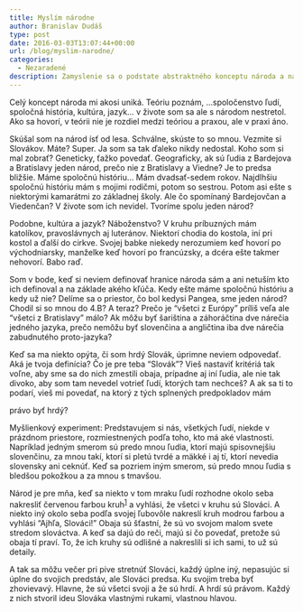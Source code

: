 ```yaml
---
title: Myslím národne
author: Branislav Dudáš
type: post
date: 2016-03-03T13:07:44+00:00
url: /blog/myslim-narodne/
categories:
  - Nezaradené
description: Zamyslenie sa o podstate abstraktného konceptu národa a národnej hrdosti v ľuďoch, ktorí nemajú nič iné na čo by mohli byť hrdí. 
---
```

Celý koncept národa mi akosi uniká. Teóriu poznám, &#8230;spoločenstvo ľudí, spoločná história, kultúra, jazyk… v živote som sa ale s národom nestretol. Ako sa hovorí, v teórii nie je rozdiel medzi teóriou a praxou, ale v praxi áno.<!--more-->

Skúšal som na národ ísť od lesa. Schválne, skúste to so mnou. Vezmite si Slovákov. Máte? Super. Ja som sa tak ďaleko nikdy nedostal. Koho som si mal zobrať? Geneticky, ťažko povedať. Geograficky, ak sú ľudia z Bardejova a Bratislavy jeden národ, prečo nie z Bratislavy a Viedne? Je to predsa bližšie. Máme spoločnú históriu… Mám dvadsať-sedem rokov. Najdlhšiu spoločnú históriu mám s mojimi rodičmi, potom so sestrou. Potom asi ešte s niektorými kamarátmi zo základnej školy. Ale čo spomínaný Bardejovčan a Viedenčan? V živote som ich nevidel. Tvoríme spolu jeden národ?

Podobne, kultúra a jazyk? Náboženstvo? V kruhu príbuzných mám katolíkov, pravoslávnych aj luteránov. Niektorí chodia do kostola, iní pri kostol a ďalší do cirkve. Svojej babke niekedy nerozumiem keď hovorí po východniarsky, manželke keď hovorí po francúzsky, a dcéra ešte takmer nehovorí. Babo raď.

Som v bode, keď si neviem definovať hranice národa sám a ani netuším kto ich definoval a na základe akého kľúča. Kedy ešte máme spoločnú históriu a kedy už nie? Delíme sa o priestor, čo bol kedysi Pangea, sme jeden národ? Chodil si so mnou do 4.B? A teraz? Prečo je “všetci z Európy” príliš veľa ale “všetci z Bratislavy” málo? Ak môžu byť šariština a záhoráčtina dve nárečia jedného jazyka, prečo nemôžu byť slovenčina a angličtina iba dve nárečia zabudnutého proto-jazyka?

Keď sa ma niekto opýta, či som hrdý Slovák, úprimne neviem odpovedať. Aká je tvoja definícia? Čo je pre teba “Slovák”? Vieš nastaviť kritériá tak voľne, aby sme sa do nich zmestili obaja, prípadne aj iní ľudia, ale nie tak divoko, aby som tam nevedel votrieť ľudí, ktorých tam nechceš? A ak sa ti to podarí, vieš mi povedať, na ktorý z tých splnených predpokladov mám
  
právo byť hrdý?

Myšlienkový experiment: Predstavujem si nás, všetkých ľudí, niekde v prázdnom priestore, rozmiestnených podľa toho, kto má aké vlastnosti. Napríklad jedným smerom sú predo mnou ľudia, ktorí majú spisovnejšiu slovenčinu, za mnou takí, ktorí si pletú tvrdé a mäkké i aj tí, ktorí nevedia slovensky ani ceknúť. Keď sa pozriem iným smerom, sú predo mnou ľudia s bledšou pokožkou a za mnou s tmavšou.

Národ je pre mňa, keď sa niekto v tom mraku ľudí rozhodne okolo seba nakresliť červenou farbou kruh<sup class='footnote'><a href='https://www.branislavdudas.com/myslim-narodne/#fn-168-1' id='fnref-168-1' onclick='return fdfootnote_show(168)'>1</a></sup> a vyhlási, že všetci v kruhu sú Slováci. A niekto iný okolo seba podľa svojej ľubovôle nakreslí kruh modrou farbou a vyhlási “Ajhľa, Slováci!” Obaja sú šťastní, že sú vo svojom malom svete stredom slováctva. A keď sa dajú do reči, majú si čo povedať, pretože sú obaja tí praví. To, že ich kruhy sú odlišné a nakreslili si ich sami, to už sú detaily.

A tak sa môžu večer pri pive stretnúť Slováci, každý úplne iný, nepasujúc si úplne do svojich predstáv, ale Slováci predsa. Ku svojim treba byť zhovievavý. Hlavne, že sú všetci svoji a že sú hrdí. A hrdí sú právom. Každý z nich stvoril ideu Slováka vlastnými rukami, vlastnou hlavou.